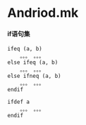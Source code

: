 # Andriod.mk

#### if语句集

	ifeq (a, b)
		。。。 。。。
	else ifeq (a, b)
		。。。 。。。
	else ifneq (a, b)
		。。。 。。。
	endif
	
	ifdef a
		。。。 。。。
	endif
	